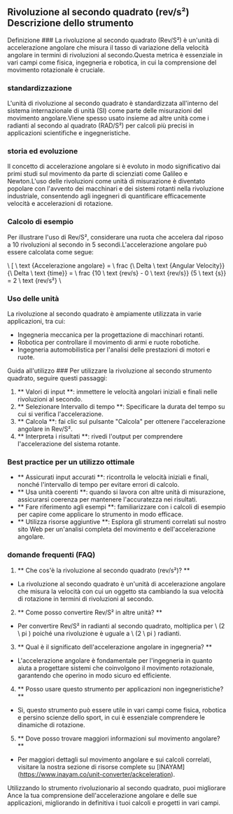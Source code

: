 ## Rivoluzione al secondo quadrato (rev/s²) Descrizione dello strumento

Definizione ###
La rivoluzione al secondo quadrato (Rev/S²) è un'unità di accelerazione angolare che misura il tasso di variazione della velocità angolare in termini di rivoluzioni al secondo.Questa metrica è essenziale in vari campi come fisica, ingegneria e robotica, in cui la comprensione del movimento rotazionale è cruciale.

### standardizzazione
L'unità di rivoluzione al secondo quadrato è standardizzata all'interno del sistema internazionale di unità (SI) come parte delle misurazioni del movimento angolare.Viene spesso usato insieme ad altre unità come i radianti al secondo al quadrato (RAD/S²) per calcoli più precisi in applicazioni scientifiche e ingegneristiche.

### storia ed evoluzione
Il concetto di accelerazione angolare si è evoluto in modo significativo dai primi studi sul movimento da parte di scienziati come Galileo e Newton.L'uso delle rivoluzioni come unità di misurazione è diventato popolare con l'avvento dei macchinari e dei sistemi rotanti nella rivoluzione industriale, consentendo agli ingegneri di quantificare efficacemente velocità e accelerazioni di rotazione.

### Calcolo di esempio
Per illustrare l'uso di Rev/S², considerare una ruota che accelera dal riposo a 10 rivoluzioni al secondo in 5 secondi.L'accelerazione angolare può essere calcolata come segue:

\ [
\ text {Accelerazione angolare} = \ frac {\ Delta \ text {Angular Velocity}} {\ Delta \ text {time}} = \ frac {10 \ text {rev/s} - 0 \ text {rev/s}} {5 \ text {s}} = 2 \ text {rev/s²}
\

### Uso delle unità
La rivoluzione al secondo quadrato è ampiamente utilizzata in varie applicazioni, tra cui:
- Ingegneria meccanica per la progettazione di macchinari rotanti.
- Robotica per controllare il movimento di armi e ruote robotiche.
- Ingegneria automobilistica per l'analisi delle prestazioni di motori e ruote.

Guida all'utilizzo ###
Per utilizzare la rivoluzione al secondo strumento quadrato, seguire questi passaggi:
1. ** Valori di input **: immettere le velocità angolari iniziali e finali nelle rivoluzioni al secondo.
2. ** Selezionare Intervallo di tempo **: Specificare la durata del tempo su cui si verifica l'accelerazione.
3. ** Calcola **: fai clic sul pulsante "Calcola" per ottenere l'accelerazione angolare in Rev/S².
4. ** Interpreta i risultati **: rivedi l'output per comprendere l'accelerazione del sistema rotante.

### Best practice per un utilizzo ottimale
- ** Assicurati input accurati **: ricontrolla le velocità iniziali e finali, nonché l'intervallo di tempo per evitare errori di calcolo.
- ** Usa unità coerenti **: quando si lavora con altre unità di misurazione, assicurarsi coerenza per mantenere l'accuratezza nei risultati.
- ** Fare riferimento agli esempi **: familiarizzare con i calcoli di esempio per capire come applicare lo strumento in modo efficace.
- ** Utilizza risorse aggiuntive **: Esplora gli strumenti correlati sul nostro sito Web per un'analisi completa del movimento e dell'accelerazione angolare.

### domande frequenti (FAQ)

1. ** Che cos'è la rivoluzione al secondo quadrato (rev/s²)? **
- La rivoluzione al secondo quadrato è un'unità di accelerazione angolare che misura la velocità con cui un oggetto sta cambiando la sua velocità di rotazione in termini di rivoluzioni al secondo.

2. ** Come posso convertire Rev/S² in altre unità? **
- Per convertire Rev/S² in radianti al secondo quadrato, moltiplica per \ (2 \ pi \) poiché una rivoluzione è uguale a \ (2 \ pi \) radianti.

3. ** Qual è il significato dell'accelerazione angolare in ingegneria? **
- L'accelerazione angolare è fondamentale per l'ingegneria in quanto aiuta a progettare sistemi che coinvolgono il movimento rotazionale, garantendo che operino in modo sicuro ed efficiente.

4. ** Posso usare questo strumento per applicazioni non ingegneristiche? **
- Sì, questo strumento può essere utile in vari campi come fisica, robotica e persino scienze dello sport, in cui è essenziale comprendere le dinamiche di rotazione.

5. ** Dove posso trovare maggiori informazioni sul movimento angolare? **
- Per maggiori dettagli sul movimento angolare e sui calcoli correlati, visitare la nostra sezione di risorse complete su [INAYAM] (https://www.inayam.co/unit-converter/ackceleration).

Utilizzando lo strumento rivoluzionario al secondo quadrato, puoi migliorare Ance la tua comprensione dell'accelerazione angolare e delle sue applicazioni, migliorando in definitiva i tuoi calcoli e progetti in vari campi.